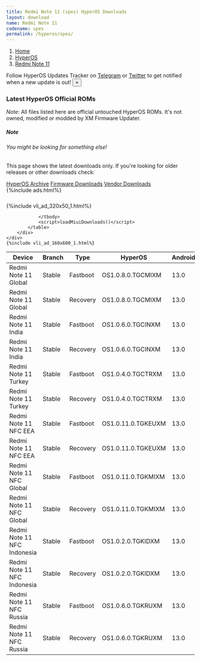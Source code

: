 ```yaml
---
title: Redmi Note 11 (spes) HyperOS Downloads
layout: download
name: Redmi Note 11
codename: spes
permalink: /hyperos/spes/
---
```

<nav aria-label="breadcrumb">
    <ol class="breadcrumb">
        <li class="breadcrumb-item"><a href="/">Home</a></li>
        <li class="breadcrumb-item"><a href="/hyperos/">HyperOS</a></li>
        <li class="breadcrumb-item active" aria-current="page"><a href="/hyperos/spes/">Redmi Note 11</a></li>
    </ol>
</nav>
<div class="alert alert-primary alert-dismissible fade show" role="alert">
    Follow HyperOS Updates Tracker on <a href="https://t.me/MIUIUpdatesTracker" class="alert-link">Telegram</a>
     or <a href="https://twitter.com/MiFwUpdater" class="alert-link">Twitter</a> to get notified when a new update is out!
    <button type="button" class="close" data-dismiss="alert" aria-label="Close">
        <span aria-hidden="true">&times;</span>
    </button>
</div>

### Latest HyperOS Official ROMs
*Note*: All files listed here are official untouched HyperOS ROMs. It's not owned, modified or modded by XM Firmware Updater.
<div class="card">
  <div class="card-body">
    <h5 class="card-title">Note</h5>
    <h6 class="card-subtitle mb-2 text-muted">You might be looking for something else!</h6>
    <p class="card-text">This page shows the latest downloads only.
     If you're looking for older releases or other downloads check:</p>
    <a href="/archive/hyperos/spes/" class="card-link">HyperOS Archive</a>
    <a href="/firmware/spes/" class="card-link">Firmware Downloads</a>
    <a href="/vendor/spes/" class="card-link">Vendor Downloads</a>
  </div>
</div>
{%include ads.html%}
<div class="row justify-content-center">
    <div class="col-10">
        <div class="table-responsive-md" style="margin-top: 25px;">
            {%include vli_ad_320x50_1.html%}
            <table id="miui" class="display dt-responsive nowrap compact table table-striped table-hover table-sm">
                <thead class="thead-dark">
                    <tr>
                        <th data-ref="device">Device</th>
                        <th data-ref="branch">Branch</th>
                        <th data-ref="type">Type</th>
                        <th data-ref="miui">HyperOS</th>
                        <th data-ref="android">Android</th>
                        <th data-ref="size">Size</th>
                        <th data-ref="size">Date</th>
                        <th data-ref="link">Link</th>
                    </tr>
                </thead>
                <tbody>
                <tr><td>Redmi Note 11 Global</td><td>Stable</td><td>Fastboot</td><td>OS1.0.8.0.TGCMIXM</td><td>13.0</td><td>6.2 GB</td><td>2024-09-29</td><td><a href="/hyperos/spes/stable/OS1.0.8.0.TGCMIXM/">Download</a></td></tr>
<tr><td>Redmi Note 11 Global</td><td>Stable</td><td>Recovery</td><td>OS1.0.8.0.TGCMIXM</td><td>13.0</td><td>3.9 GB</td><td>2024-10-17</td><td><a href="/hyperos/spes/stable/OS1.0.8.0.TGCMIXM/">Download</a></td></tr>
<tr><td>Redmi Note 11 India</td><td>Stable</td><td>Fastboot</td><td>OS1.0.6.0.TGCINXM</td><td>13.0</td><td>5.1 GB</td><td>2025-03-20</td><td><a href="/hyperos/spes/stable/OS1.0.6.0.TGCINXM/">Download</a></td></tr>
<tr><td>Redmi Note 11 India</td><td>Stable</td><td>Recovery</td><td>OS1.0.6.0.TGCINXM</td><td>13.0</td><td>3.7 GB</td><td>2025-03-31</td><td><a href="/hyperos/spes/stable/OS1.0.6.0.TGCINXM/">Download</a></td></tr>
<tr><td>Redmi Note 11 Turkey</td><td>Stable</td><td>Fastboot</td><td>OS1.0.4.0.TGCTRXM</td><td>13.0</td><td>5.6 GB</td><td>2024-09-29</td><td><a href="/hyperos/spes/stable/OS1.0.4.0.TGCTRXM/">Download</a></td></tr>
<tr><td>Redmi Note 11 Turkey</td><td>Stable</td><td>Recovery</td><td>OS1.0.4.0.TGCTRXM</td><td>13.0</td><td>3.7 GB</td><td>2024-10-17</td><td><a href="/hyperos/spes/stable/OS1.0.4.0.TGCTRXM/">Download</a></td></tr>
<tr><td>Redmi Note 11 NFC EEA</td><td>Stable</td><td>Fastboot</td><td>OS1.0.11.0.TGKEUXM</td><td>13.0</td><td>5.8 GB</td><td>2025-03-24</td><td><a href="/hyperos/spesn/stable/OS1.0.11.0.TGKEUXM/">Download</a></td></tr>
<tr><td>Redmi Note 11 NFC EEA</td><td>Stable</td><td>Recovery</td><td>OS1.0.11.0.TGKEUXM</td><td>13.0</td><td>3.8 GB</td><td>2025-04-02</td><td><a href="/hyperos/spesn/stable/OS1.0.11.0.TGKEUXM/">Download</a></td></tr>
<tr><td>Redmi Note 11 NFC Global</td><td>Stable</td><td>Fastboot</td><td>OS1.0.11.0.TGKMIXM</td><td>13.0</td><td>6.0 GB</td><td>2025-04-17</td><td><a href="/hyperos/spesn/stable/OS1.0.11.0.TGKMIXM/">Download</a></td></tr>
<tr><td>Redmi Note 11 NFC Global</td><td>Stable</td><td>Recovery</td><td>OS1.0.11.0.TGKMIXM</td><td>13.0</td><td>3.9 GB</td><td>2025-05-14</td><td><a href="/hyperos/spesn/stable/OS1.0.11.0.TGKMIXM/">Download</a></td></tr>
<tr><td>Redmi Note 11 NFC Indonesia</td><td>Stable</td><td>Fastboot</td><td>OS1.0.2.0.TGKIDXM</td><td>13.0</td><td>5.6 GB</td><td>2024-07-01</td><td><a href="/hyperos/spesn/stable/OS1.0.2.0.TGKIDXM/">Download</a></td></tr>
<tr><td>Redmi Note 11 NFC Indonesia</td><td>Stable</td><td>Recovery</td><td>OS1.0.2.0.TGKIDXM</td><td>13.0</td><td>3.8 GB</td><td>2024-07-13</td><td><a href="/hyperos/spesn/stable/OS1.0.2.0.TGKIDXM/">Download</a></td></tr>
<tr><td>Redmi Note 11 NFC Russia</td><td>Stable</td><td>Fastboot</td><td>OS1.0.6.0.TGKRUXM</td><td>13.0</td><td>5.7 GB</td><td>2025-04-17</td><td><a href="/hyperos/spesn/stable/OS1.0.6.0.TGKRUXM/">Download</a></td></tr>
<tr><td>Redmi Note 11 NFC Russia</td><td>Stable</td><td>Recovery</td><td>OS1.0.6.0.TGKRUXM</td><td>13.0</td><td>3.7 GB</td><td>2025-05-14</td><td><a href="/hyperos/spesn/stable/OS1.0.6.0.TGKRUXM/">Download</a></td></tr>

                </tbody>
                <script>loadMiuiDownloads()</script>
            </table>
        </div>
    </div>
    {%include vli_ad_160x600_1.html%}
</div>

